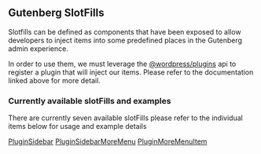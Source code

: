 ## Gutenberg SlotFills

Slotfills can be defined as components that have been exposed to allow developers to inject items into some predefined places in the Gutenberg admin experience.

In order to use them, we must leverage the [@wordpress/plugins](https://wordpress.org/gutenberg/handbook/designers-developers/developers/packages/packages-plugins/) api to register a plugin that will inject our items. Please refer to the documentation linked above for more detail.

### Currently available slotFills and examples

There are currently seven available slotFills please refer to the individual items below for usage and example details


[PluginSidebar](plugin-sidebar)
[PluginSidebarMoreMenu](plugin-sidebar-more-menu-item)
[PluginMoreMenuItem](plugin-more-menu-item)
